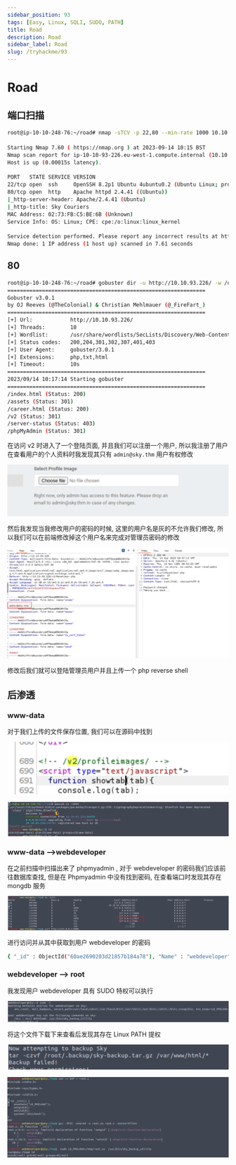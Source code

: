 ```yaml
---
sidebar_position: 93
tags: [Easy, Linux, SQLI, SUDO, PATH]
title: Road
description: Road
sidebar_label: Road
slug: /tryhackme/93
---
```

# Road
## 端口扫描
```bash
root@ip-10-10-248-76:~/road# nmap -sTCV -p 22,80 --min-rate 1000 10.10.93.226

Starting Nmap 7.60 ( https://nmap.org ) at 2023-09-14 10:15 BST
Nmap scan report for ip-10-10-93-226.eu-west-1.compute.internal (10.10.93.226)
Host is up (0.00015s latency).

PORT   STATE SERVICE VERSION
22/tcp open  ssh     OpenSSH 8.2p1 Ubuntu 4ubuntu0.2 (Ubuntu Linux; protocol 2.0)
80/tcp open  http    Apache httpd 2.4.41 ((Ubuntu))
|_http-server-header: Apache/2.4.41 (Ubuntu)
|_http-title: Sky Couriers
MAC Address: 02:73:FB:C5:BE:6B (Unknown)
Service Info: OS: Linux; CPE: cpe:/o:linux:linux_kernel

Service detection performed. Please report any incorrect results at https://nmap.org/submit/ .
Nmap done: 1 IP address (1 host up) scanned in 7.61 seconds
```
## 80
```bash
root@ip-10-10-248-76:~/road# gobuster dir -u http://10.10.93.226/ -w /usr/share/wordlists/SecLists/Discovery/Web-Content/directory-list-2.3-medium.txt -x php,txt,html
===============================================================
Gobuster v3.0.1
by OJ Reeves (@TheColonial) & Christian Mehlmauer (@_FireFart_)
===============================================================
[+] Url:            http://10.10.93.226/
[+] Threads:        10
[+] Wordlist:       /usr/share/wordlists/SecLists/Discovery/Web-Content/directory-list-2.3-medium.txt
[+] Status codes:   200,204,301,302,307,401,403
[+] User Agent:     gobuster/3.0.1
[+] Extensions:     php,txt,html
[+] Timeout:        10s
===============================================================
2023/09/14 10:17:14 Starting gobuster
===============================================================
/index.html (Status: 200)
/assets (Status: 301)
/career.html (Status: 200)
/v2 (Status: 301)
/server-status (Status: 403)
/phpMyAdmin (Status: 301)
```

在访问 v2 时进入了一个登陆页面, 并且我们可以注册一个用户, 所以我注册了用户在查看用户的个人资料时我发现其只有 `admin@sky.thm` 用户有权修改

![20240703222009](https://raw.githubusercontent.com/Guardian-JTZ/Image/main/img/20240703222009.png)

然后我发现当我修改用户的密码的时候, 这里的用户名是灰的不允许我们修改, 所以我们可以在前端修改掉这个用户名来完成对管理员密码的修改

![20240703222018](https://raw.githubusercontent.com/Guardian-JTZ/Image/main/img/20240703222018.png)

修改后我们就可以登陆管理员用户并且上传一个 php reverse shell

## 后渗透
### www-data
对于我们上传的文件保存位置, 我们可以在源码中找到

![20240703222042](https://raw.githubusercontent.com/Guardian-JTZ/Image/main/img/20240703222042.png)

![20240703222047](https://raw.githubusercontent.com/Guardian-JTZ/Image/main/img/20240703222047.png)

### www-data —>webdeveloper
在之前扫描中扫描出来了 phpmyadmin , 对于 webdeveloper 的密码我们应该前往数据库查找, 但是在 Phpmyadmin 中没有找到密码, 在查看端口时发现其存在 mongdb 服务

![20240703222104](https://raw.githubusercontent.com/Guardian-JTZ/Image/main/img/20240703222104.png)

进行访问并从其中获取到用户 webdeveloper 的密码

```bash
{ "_id" : ObjectId("60ae2690203d21857b184a78"), "Name" : "webdeveloper", "Pass" : "BahamasChapp123!@#" }
```

### webdeveloper —> root
我发现用户 webdeveloper  具有 SUDO 特权可以执行

![20240703222124](https://raw.githubusercontent.com/Guardian-JTZ/Image/main/img/20240703222124.png)

将这个文件下载下来查看后发现其存在 Linux PATH 提权

![20240703222133](https://raw.githubusercontent.com/Guardian-JTZ/Image/main/img/20240703222133.png)

![20240703222138](https://raw.githubusercontent.com/Guardian-JTZ/Image/main/img/20240703222138.png)